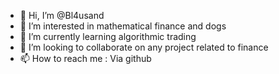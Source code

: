- 👋 Hi, I’m @Bl4usand
- 👀 I’m interested in mathematical finance and dogs
- 🌱 I’m currently learning algorithmic trading
- 💞️ I’m looking to collaborate on any project related to finance
- 📫 How to reach me : Via github

<!---
Bl4usand/Bl4usand is a ✨ special ✨ repository because its `README.md` (this file) appears on your GitHub profile.
You can click the Preview link to take a look at your changes.
--->
